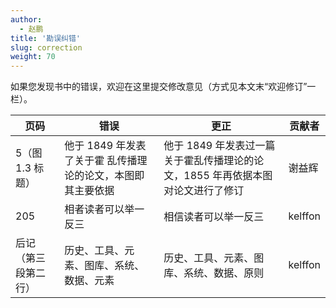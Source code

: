 ```yaml
---
author: 
  - 赵鹏
title: '勘误纠错'
slug: correction
weight: 70
---
```


如果您发现书中的错误，欢迎在这里提交修改意见（方式见本文末“欢迎修订”一栏）。

| 页码 | 错误 | 更正 | 贡献者 |
| ---- | ---- | ---- | ------ |
| 5（图 1.3 标题） | 他于 1849 年发表了关于霍 乱传播理论的论文，本图即其主要依据 | 他于 1849 年发表过一篇关于霍乱传播理论的论文，1855 年再依据本图对论文进行了修订 | 谢益辉 |
| 205  |相者读者可以举一反三 | 相信读者可以举一反三 | kelffon |
| 后记（第三段第二行）|历史、工具、元素、图库、系统、数据、元素 | 历史、工具、元素、图库、系统、数据、原则 | kelffon |
